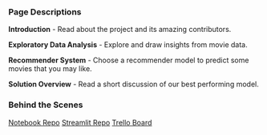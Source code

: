 ### Page Descriptions


**Introduction** - Read about the project and its amazing contributors.  

**Exploratory Data Analysis** - Explore and draw insights from movie data.  

**Recommender System** - Choose a recommender model to predict some movies that you may like.  

**Solution Overview** - Read a short discussion of our best performing model.  

### Behind the Scenes

[Notebook Repo](https://github.com/Lizette95/Team_RM4_UnsupervisedPredict/blob/master/Team_RM4_UnsupervisedNotebook.ipynb)
[Streamlit Repo](https://github.com/Lizette95/unsupervised-predict-streamlit-template)
[Trello Board](https://trello.com/b/1xeVg7gj/unsupervisedteamrm4)
